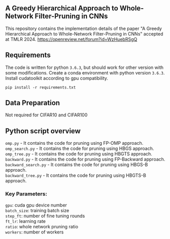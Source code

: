 ## A Greedy Hierarchical Approach to Whole-Network Filter-Pruning in CNNs

This repository contains the implementation details of the paper "A Greedy Hierarchical Approach to Whole-Network Filter-Pruning in CNNs" accepted at TMLR 2024.
https://openreview.net/forum?id=WzHuebRSgQ


## Requirements
The code is written for python `3.6.3`, but should work for other version with some modifications.
Create a conda environment with python version `3.6.3`.  Install cudatoolkit according to gpu compatibility.
```
pip install -r requirements.txt
```

## Data Preparation

Not required for CIFAR10 and CIFAR100


## Python script overview

`omp.py` - It contains the code for pruning using FP-OMP approach.\
`omp_search.py` - It contains the code for pruning using HBGS approach.\
`omp_tree.py` - It contains the code for pruning using HBGTS approach.\
`backward.py` - It contains the code for pruning using FP-Backward approach.\
`backward_search.py` - It contains the code for pruning using HBGS-B approach.\
`backward_tree.py` - It contains the code for pruning using HBGTS-B approach.


### Key Parameters:

 `gpu`: cuda gpu device number \
 `batch_size`: training batch size \
 `step_ft`: number of fine tuning rounds \
 `ft_lr`: learning rate \
 `ratio`: whole network pruning ratio \
 `workers`: number of workers 
